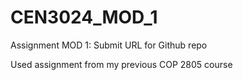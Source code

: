# CEN3024_MOD_1
Assignment MOD 1: Submit URL for Github repo

Used assignment from my previous COP 2805 course
